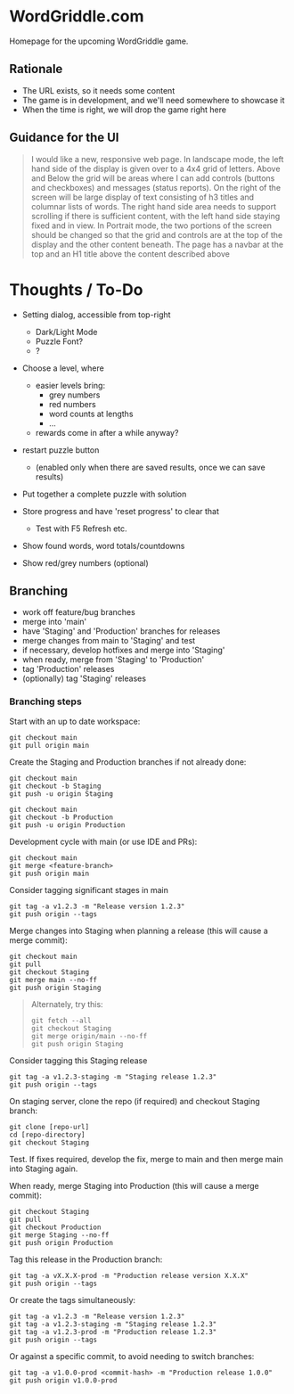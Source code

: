 # WordGriddle.com
Homepage for the upcoming WordGriddle game.

## Rationale
- The URL exists, so it needs some content
- The game is in development, and we'll need somewhere to showcase it
- When the time is right, we will drop the game right here

## Guidance for the UI
> I would like a new, responsive web page. In landscape mode, the left hand side of the display is given over to a 4x4 grid of letters. Above and Below the grid will be areas where I can add controls (buttons and checkboxes) and messages (status reports). On the right of the screen will be large display of text consisting of h3 titles and columnar lists of words. The right hand side area needs to support scrolling if there is sufficient content, with the left hand side staying fixed and in view. In Portrait mode, the two portions of the screen should be changed so that the grid and controls are at the top of the display and the other content beneath. The page has a navbar at the top and an H1 title above the content described above  




# Thoughts / To-Do
- Setting dialog, accessible from top-right
  - Dark/Light Mode
  - Puzzle Font?
  - ?

- Choose a level, where
  - easier levels bring:
    - grey numbers
    - red numbers
    - word counts at lengths
    - ...
  - rewards come in after a while anyway?

- restart puzzle button
  - (enabled only when there are saved results, once we can save results) 

- Put together a complete puzzle with solution
- Store progress and have 'reset progress' to clear that
  - Test with F5 Refresh etc.
- Show found words, word totals/countdowns
- Show red/grey numbers (optional)


## Branching
- work off feature/bug branches
- merge into 'main'
- have 'Staging' and 'Production' branches for releases
- merge changes from main to 'Staging' and test
- if necessary, develop hotfixes and merge into 'Staging'
- when ready, merge from 'Staging' to 'Production'
- tag 'Production' releases
- (optionally) tag 'Staging' releases

### Branching steps
Start with an up to date workspace:
```shell
git checkout main
git pull origin main
```

Create the Staging and Production branches if not already done:
```shell
git checkout main
git checkout -b Staging
git push -u origin Staging

git checkout main
git checkout -b Production
git push -u origin Production
```

Development cycle with main (or use IDE and PRs):
```shell
git checkout main
git merge <feature-branch>
git push origin main
```

Consider tagging significant stages in main
```shell
git tag -a v1.2.3 -m "Release version 1.2.3"
git push origin --tags
```

Merge changes into Staging when planning a release (this will cause a merge commit):
```shell
git checkout main
git pull
git checkout Staging
git merge main --no-ff
git push origin Staging
```

>Alternately, try this:
>```shell
>git fetch --all
>git checkout Staging
>git merge origin/main --no-ff
>git push origin Staging
>```

Consider tagging this Staging release
```shell
git tag -a v1.2.3-staging -m "Staging release 1.2.3"
git push origin --tags
```

On staging server, clone the repo (if required) and checkout Staging branch:
```shell
git clone [repo-url]
cd [repo-directory]
git checkout Staging
```

Test. If fixes required, develop the fix, merge to main and then merge main into Staging again.

When ready, merge Staging into Production (this will cause a merge commit):
```shell
git checkout Staging
git pull
git checkout Production
git merge Staging --no-ff
git push origin Production
```

Tag this release in the Production branch:
```shell
git tag -a vX.X.X-prod -m "Production release version X.X.X"
git push origin --tags
```

Or create the tags simultaneously:
```shell
git tag -a v1.2.3 -m "Release version 1.2.3"
git tag -a v1.2.3-staging -m "Staging release 1.2.3"
git tag -a v1.2.3-prod -m "Production release 1.2.3"
git push origin --tags
```

Or against a specific commit, to avoid needing to switch branches:
```shell
git tag -a v1.0.0-prod <commit-hash> -m "Production release 1.0.0"
git push origin v1.0.0-prod
```